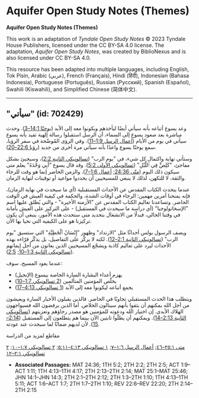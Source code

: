 # Aquifer Open Study Notes (Themes)

**Aquifer Open Study Notes (Themes)**

This work is an adaptation of *Tyndale Open Study Notes* © 2023 Tyndale House Publishers, licensed under the CC BY\-SA 4\.0 license. The adaptation, *Aquifer Open Study Notes*, was created by BiblioNexus and is also licensed under CC BY\-SA 4\.0\.

This resource has been adapted into multiple languages, including English, Tok Pisin, Arabic (عربي), French (Français), Hindi (हिंदी), Indonesian (Bahasa Indonesia), Portuguese (Português), Russian (Русский), Spanish (Español), Swahili (Kiswahili), and Simplified Chinese (简体中文).



--------------------------------

## "سيأتي" (id: 702429)

وعد يسوع أتباعه بأنه سيأتي أيضًا ليأخذهم ويكونوا معه إلى الأبد ([يوحنّا 14:1–3](https://ref.ly/John14:1-John14:3)). وحدث مباشرة بعد صعود يسوع إلى السماء، أن الرسل استقبلوا رسالة إلهية تفيد بأنه يسوع سيأتي في يوم من الأيام ([أعمال الرسل 1:9–11](https://ref.ly/Acts1:9-Acts1:11)). وفي الرؤى المُوضّحة في سفر الرؤيا، سمع يوحنّا يسوع واعدًا بأنه سيأتي مرة أخرى من جديد ([رؤيا 22:6–20](https://ref.ly/Rev22:6-Rev22:20)).

 وستأتي نهاية واكتمال كل شيء، في "يوم الرب" ([تسالونيكي الثانية 2:2](https://ref.ly/2Thess2:2))، وسيجيئ بشكل مفاجئ، "كَلِصٍّ فِي ٱللَّيْلِ" ([تسالونيكي الأولى 5:2](https://ref.ly/1Thess5:2)). وقد قال يسوع "أَبِي وَحْدَهُ" يعلم متى سيكون ذلك اليوم ([متّى 24:36](https://ref.ly/Matt24:36); [أعمال 1:6–7](https://ref.ly/Acts1:6-Acts1:7)). والزمن الحاضر إنما هو وقت للرجاء والثقة، لا للتكهن، لذلك لا ينبغي للمسيحيين أن يحددوا مواعيد أو توقيتات لنهاية الزمان.

عندما يتحدث الكتاب المقدس عن الأحداث المستقبلية (أي ما سيحدث في نهاية الزمان)، فإنه يمنحنا أمرين مهمين: الرجاء في أوقات الشدة، والحكمة في كيفية العيش في الوقت الحاضر. وتساعدنا تعاليم الكتاب المقدس عن "الأزمنة الأخيرة" \- والتي يُطلق عليها اسم "الإسخاتولوجيا" (أي دراسة ما سيحدث في المستقبل) \- على التركيز على العيش بأمانة في وقتنا الحالي، فبدلًا من الانشغال بتحديد متى ستحدث هذه الأمور، ينبغي أن يكون تركيزنا هو على الكيفية التي نحيا بها الآن. 

ويصف الرسول بولس أحداثًا مثل "الارتداد" وظهور "إِنْسَانُ ٱلْخَطِيَّةِ" التي ستسبق "يوم الرب" ([تسالونيكي الثانية 2:1–12](https://ref.ly/2Thess2:1-2Thess2:12)). لكنه لا يركّز على التفاصيل، بل يذكّر قرّاءه بهذه الأحداث ليرد على تعاليم كاذبة ويشجّع المسيحيين الذين يعانون من أجل إيمانهم ([تسالونيكي الثانية 1:3–10](https://ref.ly/2Thess1:3-2Thess1:10); [2:5](https://ref.ly/2Thess2:5)).

عندما يعود المسيح، سوف:

* يهزم أعداء البشارة السارة الخاصة بيسوع (الإنجيل)
* يخلّص المؤمنين المتألمين ([2 تسالونيكي 1:7–10](https://ref.ly/2Thess1:7-2Thess1:10))
* يجمع أتباعه ليكونوا معه إلى الأبد ([1 تسالونيكي 4:13–17](https://ref.ly/1Thess4:13-1Thess4:17))

ويتطلب هذا الحدث المستقبلي تجاوبًا في الحاضر. فالذين يقبلون الأخبار السارة ويعيشون من أجل الله يمكنهم أن يثقوا بأنهم سينالون الخلاص. أما الذين يرفضون الله فسيواجهون الهلاك الأبدي. إن اختيار الله ودعوته للمؤمنين هو مصدر رجاؤهم وتعزيتهم ([تسالونيكي الثانية 2:13–14](https://ref.ly/2Thess2:13-2Thess2:14)). ويمكنهم أن يظلّوا ثابتين الآن بينما هم يتطلعون إلى المستقبل ([2:14–15](https://ref.ly/2Thess2:14-2Thess2:15)). لأن لديهم ضمانًا لما سيحدث عند عودته.

مقاطع لمزيد من الدراسة

[متى ٢٥:١–٤٦](https://ref.ly/Matt25:1-Matt25:46); [أعمال الرسل ١:٦–٧](https://ref.ly/Acts1:6-Acts1:7); [١ تسالونيكي ٤:١٣–٥:١١](https://ref.ly/1Thess4:13-1Thess5:11); [٢ تسالونيكي ١:٧–١٠](https://ref.ly/2Thess1:7-2Thess1:10); [٢ تسالونيكي ٢:١–١٢](https://ref.ly/2Thess2:1-2Thess2:12)

* **Associated Passages:** MAT 24:36; 1TH 5:2; 2TH 2:2; 2TH 2:5; ACT 1:9–ACT 1:11; 1TH 4:13–1TH 4:17; 2TH 2:13–2TH 2:14; MAT 25:1–MAT 25:46; JHN 14:1–JHN 14:3; 2TH 2:1–2TH 2:12; 2TH 1:3–2TH 1:10; 1TH 4:13–1TH 5:11; ACT 1:6–ACT 1:7; 2TH 1:7–2TH 1:10; REV 22:6–REV 22:20; 2TH 2:14–2TH 2:15

